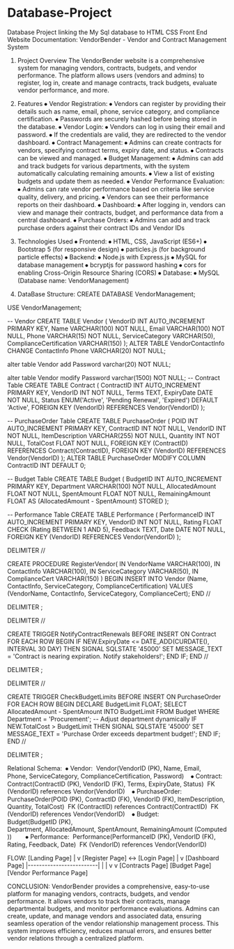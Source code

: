 # Database-Project
Database Project linking the My Sql database to HTML CSS Front End
Website Documentation: VendorBender - Vendor and Contract Management System
1. Project Overview
The VendorBender website is a comprehensive system for managing vendors, contracts, budgets, and vendor performance. The platform allows users (vendors and admins) to register, log in, create and manage contracts, track budgets, evaluate vendor performance, and more.

2. Features
⦁	Vendor Registration:
⦁	Vendors can register by providing their details such as name, email, phone, service category, and compliance certification.
⦁	Passwords are securely hashed before being stored in the database.
⦁	Vendor Login:
⦁	Vendors can log in using their email and password.
⦁	If the credentials are valid, they are redirected to the vendor dashboard.
⦁	Contract Management:
⦁	Admins can create contracts for vendors, specifying contract terms, expiry date, and status.
⦁	Contracts can be viewed and managed.
⦁	Budget Management:
⦁	Admins can add and track budgets for various departments, with the system automatically calculating remaining amounts.
⦁	View a list of existing budgets and update them as needed.
⦁	Vendor Performance Evaluation:
⦁	Admins can rate vendor performance based on criteria like service quality, delivery, and pricing.
⦁	Vendors can see their performance reports on their dashboard.
⦁	Dashboard:
⦁	After logging in, vendors can view and manage their contracts, budget, and performance data from a central dashboard.
⦁	Purchase Orders:
⦁	Admins can add and track purchase orders against their contract IDs and Vendor IDs


3. Technologies Used
⦁	Frontend:
⦁	HTML, CSS, JavaScript (ES6+)
⦁	Bootstrap 5 (for responsive design)
⦁	particles.js (for background particle effects)
⦁	Backend:
⦁	Node.js with Express.js
⦁	MySQL for database management
⦁	bcryptjs for password hashing
⦁	cors for enabling Cross-Origin Resource Sharing (CORS)
⦁	Database:
⦁	MySQL (Database name: VendorManagement)


4. DataBase Structure:
CREATE DATABASE VendorManagement;

USE VendorManagement;

-- Vendor 
CREATE TABLE Vendor (
    VendorID INT AUTO_INCREMENT PRIMARY KEY,
    Name VARCHAR(100) NOT NULL,
    Email VARCHAR(100) NOT NULL,
    Phone VARCHAR(15) NOT NULL,
    ServiceCategory VARCHAR(50),
    ComplianceCertification VARCHAR(150)
);
ALTER TABLE VendorContactInfo
CHANGE ContactInfo Phone VARCHAR(20) NOT NULL;

alter table Vendor
add Password varchar(20) NOT NULL;


alter table Vendor
modify Password varchar(1500) NOT NULL;
-- Contract Table
CREATE TABLE Contract (
    ContractID INT AUTO_INCREMENT PRIMARY KEY,
    VendorID INT NOT NULL,
    Terms TEXT,
    ExpiryDate DATE NOT NULL,
    Status ENUM('Active', 'Pending Renewal', 'Expired') DEFAULT 'Active',
    FOREIGN KEY (VendorID) REFERENCES Vendor(VendorID)
);

-- PurchaseOrder Table
CREATE TABLE PurchaseOrder (
    POID INT AUTO_INCREMENT PRIMARY KEY,
    ContractID INT NOT NULL,
    VendorID INT NOT NULL,
    ItemDescription VARCHAR(255) NOT NULL,
    Quantity INT NOT NULL,
    TotalCost FLOAT NOT NULL,
    FOREIGN KEY (ContractID) REFERENCES Contract(ContractID),
    FOREIGN KEY (VendorID) REFERENCES Vendor(VendorID)
);
ALTER TABLE PurchaseOrder
MODIFY COLUMN ContractID INT DEFAULT 0;

-- Budget Table
CREATE TABLE Budget (
    BudgetID INT AUTO_INCREMENT PRIMARY KEY,
    Department VARCHAR(100) NOT NULL,
    AllocatedAmount FLOAT NOT NULL,
    SpentAmount FLOAT NOT NULL,
    RemainingAmount FLOAT AS (AllocatedAmount - SpentAmount) STORED
);

-- Performance Table
CREATE TABLE Performance (
    PerformanceID INT AUTO_INCREMENT PRIMARY KEY,
    VendorID INT NOT NULL,
    Rating FLOAT CHECK (Rating BETWEEN 1 AND 5),
    Feedback TEXT,
    Date DATE NOT NULL,
    FOREIGN KEY (VendorID) REFERENCES Vendor(VendorID)
);

DELIMITER //

CREATE PROCEDURE RegisterVendor(
    IN VendorName VARCHAR(100),
    IN ContactInfo VARCHAR(100),
    IN ServiceCategory VARCHAR(50),
    IN ComplianceCert VARCHAR(150)
)
BEGIN
    INSERT INTO Vendor (Name, ContactInfo, ServiceCategory, ComplianceCertification)
    VALUES (VendorName, ContactInfo, ServiceCategory, ComplianceCert);
END //

DELIMITER ;

DELIMITER //

CREATE TRIGGER NotifyContractRenewals 
BEFORE INSERT ON Contract
FOR EACH ROW
BEGIN
    IF NEW.ExpiryDate <= DATE_ADD(CURDATE(), INTERVAL 30 DAY) THEN
        SIGNAL SQLSTATE '45000'
        SET MESSAGE_TEXT = 'Contract is nearing expiration. Notify stakeholders!';
    END IF;
END //

DELIMITER ;

DELIMITER //

CREATE TRIGGER CheckBudgetLimits
BEFORE INSERT ON PurchaseOrder
FOR EACH ROW
BEGIN
    DECLARE BudgetLimit FLOAT;
    SELECT AllocatedAmount - SpentAmount INTO BudgetLimit
    FROM Budget WHERE Department = 'Procurement'; -- Adjust department dynamically
    IF NEW.TotalCost > BudgetLimit THEN
        SIGNAL SQLSTATE '45000'
        SET MESSAGE_TEXT = 'Purchase Order exceeds department budget!';
    END IF;
END //

DELIMITER ;

Relational Schema: 
⦁	Vendor: 
Vendor(VendorID (PK), Name, Email, Phone, ServiceCategory, ComplianceCertification, Password) 
 
⦁	Contract: 
Contract(ContractID (PK), VendorID (FK), Terms, ExpiryDate, Status) 
FK (VendorID) references Vendor(VendorID) 
 
⦁	PurchaseOrder: 
PurchaseOrder(POID (PK), ContractID (FK), VendorID (FK), ItemDescription, Quantity, TotalCost) 
FK (ContractID) references Contract(ContractID) 
FK (VendorID) references Vendor(VendorID) 
 
⦁	Budget: 
Budget(BudgetID (PK), Department, AllocatedAmount, SpentAmount, RemainingAmount (Computed)) 
 
 
 
⦁	Performance: 
Performance(PerformanceID (PK), VendorID (FK), Rating, Feedback, Date) 
FK (VendorID) references Vendor(VendorID)

FLOW:
[Landing Page]
    |
    v
[Register Page] <-> [Login Page] 
    |
    v
[Dashboard Page] 
    |-------------------------|
    |                         |
    v                         v
[Contracts Page]        [Budget Page]        [Vendor Performance Page]



CONCLUSION:
VendorBender provides a comprehensive, easy-to-use platform for managing vendors, contracts, budgets, and vendor performance. It allows vendors to track their contracts, manage departmental budgets, and monitor performance evaluations. Admins can create, update, and manage vendors and associated data, ensuring seamless operation of the vendor relationship management process.
This system improves efficiency, reduces manual errors, and ensures better vendor relations through a centralized platform.
